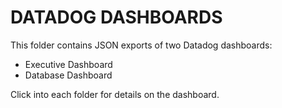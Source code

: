 # DATADOG DASHBOARDS 

This folder contains JSON exports of two Datadog dashboards: 

* Executive Dashboard
* Database Dashboard

Click into each folder for details on the dashboard.
